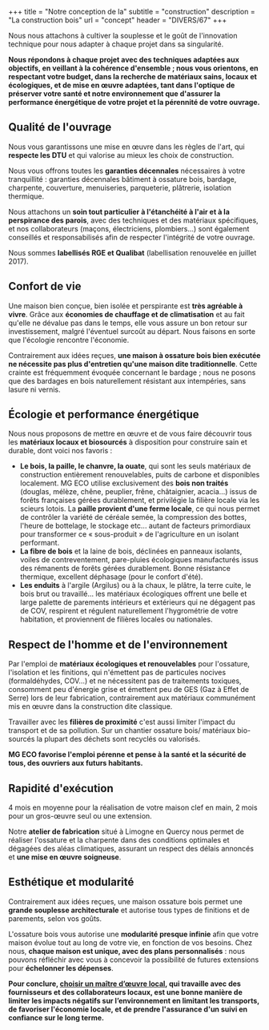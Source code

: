 +++
title = "Notre conception de la"
subtitle = "construction"
description = "La construction bois"
url = "concept"
header = "DIVERS/67"
+++

Nous nous attachons à cultiver la souplesse et le goût de l'innovation technique pour nous adapter à chaque projet dans sa singularité.

**Nous répondons à chaque projet avec des techniques adaptées aux objectifs, en veillant à la cohérence d'ensemble ; nous vous orientons, en respectant votre budget, dans la recherche de matériaux sains, locaux et écologiques, et de mise en œuvre adaptées, tant dans l'optique de préserver votre santé et notre environnement que d'assurer la performance énergétique de votre projet et la pérennité de votre ouvrage.**

## Qualité de l'ouvrage

Nous vous garantissons une mise en œuvre dans les règles de l'art, qui **respecte les DTU** et qui valorise au mieux les choix de construction.

Nous vous offrons toutes les **garanties décennales** nécessaires à votre tranquillité : garanties décennales bâtiment à ossature bois, bardage, charpente, couverture, menuiseries, parqueterie, plâtrerie, isolation thermique.

Nous attachons un **soin tout particulier à l'étanchéité à l'air et à la perspirance des parois**, avec des techniques et des matériaux spécifiques, et nos collaborateurs (maçons, électriciens, plombiers...) sont également conseillés et responsabilisés afin de respecter l'intégrité de votre ouvrage.

Nous sommes **labellisés RGE et Qualibat** (labellisation renouvelée en juillet 2017).

## Confort de vie

Une maison bien conçue, bien isolée et perspirante est **très agréable à vivre**. Grâce aux **économies de chauffage et de climatisation** et au fait qu'elle ne dévalue pas dans le temps, elle vous assure un bon retour sur investissement, malgré l'éventuel surcoût au départ. Nous faisons en sorte que l'écologie rencontre l'économie.

Contrairement aux idées reçues, **une maison à ossature bois bien exécutée ne nécessite pas plus d'entretien qu'une maison dite traditionnelle**. Cette crainte est fréquemment évoquée concernant le bardage ; nous ne posons que des bardages en bois naturellement résistant aux intempéries, sans lasure ni vernis.

## Écologie et performance énergétique

Nous nous proposons de mettre en œuvre et de vous faire découvrir tous les **matériaux locaux et biosourcés** à disposition pour construire sain et durable, dont voici nos favoris :

- **Le bois, la paille, le chanvre, la ouate**, qui sont les seuls matériaux de construction entièrement renouvelables, puits de carbone et disponibles localement. MG ECO utilise exclusivement des **bois non traités** (douglas, mélèze, chêne, peuplier, frêne, châtaignier, acacia…) issus de forêts françaises gérées durablement, et privilégie la filière locale via les scieurs lotois. La **paille provient d'une ferme locale**, ce qui nous permet de contrôler la variété de céréale semée, la compression des bottes, l'heure de bottelage, le stockage etc... autant de facteurs primordiaux pour transformer ce « sous-produit » de l'agriculture en un isolant performant.
- **La fibre de bois** et la laine de bois, déclinées en panneaux isolants, voiles de contreventement, pare-pluies écologiques manufacturés issus des rémanents de forêts gérées durablement. Bonne résistance thermique, excellent déphasage (pour le confort d'été).
- **Les enduits** à l'argile (Argilus) ou à la chaux, le plâtre, la terre cuite, le bois brut ou travaillé… les matériaux écologiques offrent une belle et large palette de parements intérieurs et extérieurs qui ne dégagent pas de COV, respirent et régulent naturellement l'hygrométrie de votre habitation, et proviennent de filières locales ou nationales.

## Respect de l'homme et de l'environnement

Par l'emploi de **matériaux écologiques et renouvelables** pour l'ossature, l'isolation et les finitions, qui n'émettent pas de particules nocives (formaldéhydes, COV…) et ne nécessitent pas de traitements toxiques, consomment peu d'énergie grise et émettent peu de GES (Gaz à Effet de Serre) lors de leur fabrication, contrairement aux matériaux communément mis en œuvre dans la construction dite classique.

Travailler avec les **filières de proximité** c'est aussi limiter l'impact du transport et de sa pollution. Sur un chantier ossature bois/ matériaux bio-sourcés la plupart des déchets sont recyclés ou valorisés.

**MG ECO favorise l'emploi pérenne et pense à la santé et la sécurité de tous, des ouvriers aux futurs habitants.**

## Rapidité d'exécution

4 mois en moyenne pour la réalisation de votre maison clef en main, 2 mois pour un gros-œuvre seul ou une extension.

Notre **atelier de fabrication** situé à Limogne en Quercy nous permet de réaliser l'ossature et la charpente dans des conditions optimales et dégagées des aléas climatiques, assurant un respect des délais annoncés et **une mise en œuvre soigneuse**.

## Esthétique et modularité

Contrairement aux idées reçues, une maison ossature bois permet une **grande souplesse architecturale** et autorise tous types de finitions et de parements, selon vos goûts.

L'ossature bois vous autorise une **modularité presque infinie** afin que votre maison évolue tout au long de votre vie, en fonction de vos besoins. Chez nous, **chaque maison est unique, avec des plans personnalisés** : nous pouvons réfléchir avec vous à concevoir la possibilité de futures extensions pour **échelonner les dépenses**.

**Pour conclure, [choisir un maître d’œuvre local](/ethique), qui travaille avec des fournisseurs et des collaborateurs locaux, est une bonne manière de limiter les impacts négatifs sur l’environnement en limitant les transports, de favoriser l'économie locale, et de prendre l'assurance d'un suivi en confiance sur le long terme.**
